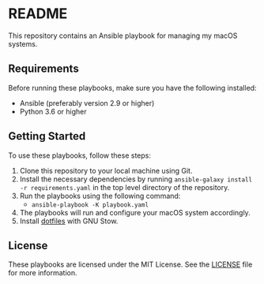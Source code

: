 # README

This repository contains an Ansible playbook for managing my macOS systems.

## Requirements

Before running these playbooks, make sure you have the following installed:

- Ansible (preferably version 2.9 or higher)
- Python 3.6 or higher

## Getting Started

To use these playbooks, follow these steps:

1. Clone this repository to your local machine using Git.
2. Install the necessary dependencies by running `ansible-galaxy install -r requirements.yaml` in the top level directory of the repository.
3. Run the playbooks using the following command:
   - `ansible-playbook -K playbook.yaml`
4. The playbooks will run and configure your macOS system accordingly.
5. Install [dotfiles](https://github.com/eliseomartelli/dotfiles) with GNU Stow.

## License

These playbooks are licensed under the MIT License. See the [LICENSE](./license) file for more information.
